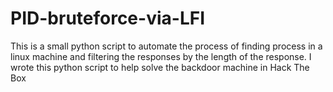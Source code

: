 # PID-bruteforce-via-LFI

This is a small python script to automate the process of finding process in a linux machine and filtering the responses by the length of the response. 
I wrote this python script to help solve the backdoor machine in Hack The Box
